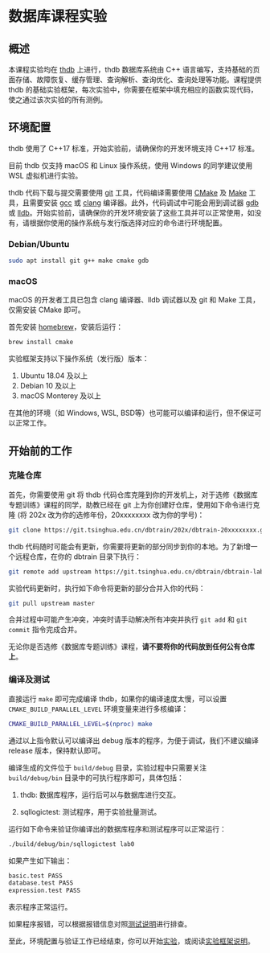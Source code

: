 # 数据库课程实验

## 概述

本课程实验均在 [thdb](https://github.com/thu-db/thdb) 上进行，thdb 数据库系统由 C++ 语言编写，支持基础的页面存储、故障恢复、缓存管理、查询解析、查询优化、查询处理等功能。课程提供 thdb 的基础实验框架，每次实验中，你需要在框架中填充相应的函数实现代码，使之通过该次实验的所有测例。

## 环境配置

thdb 使用了 C++17 标准，开始实验前，请确保你的开发环境支持 C++17 标准。

目前 thdb 仅支持 macOS 和 Linux 操作系统，使用 Windows 的同学建议使用 WSL 虚拟机进行实验。

thdb 代码下载与提交需要使用 [git](https://git-scm.com/) 工具，代码编译需要使用 [CMake](https://cmake.org/) 及 [Make](https://www.gnu.org/software/make/) 工具，且需要安装 [gcc](https://gcc.gnu.org/) 或 [clang](https://clang.llvm.org/) 编译器。此外，代码调试中可能会用到调试器 [gdb](https://www.sourceware.org/gdb/) 或 [lldb](https://lldb.llvm.org/)。开始实验前，请确保你的开发环境安装了这些工具并可以正常使用，如没有，请根据你使用的操作系统与发行版选择对应的命令进行环境配置。

### Debian/Ubuntu

```bash
sudo apt install git g++ make cmake gdb
```

### macOS

macOS 的开发者工具已包含 clang 编译器、lldb 调试器以及 git 和 Make 工具，仅需安装 CMake 即可。

首先安装 [homebrew](https://brew.sh/)，安装后运行：

```bash
brew install cmake
```

实验框架支持以下操作系统（发行版）版本：

1. Ubuntu 18.04 及以上
2. Debian 10 及以上
3. macOS Monterey 及以上

在其他的环境（如 Windows, WSL, BSD等）也可能可以编译和运行，但不保证可以正常工作。

## 开始前的工作

### 克隆仓库

首先，你需要使用 git 将 thdb 代码仓库克隆到你的开发机上，对于选修《数据库专题训练》课程的同学，助教已经在 git 上为你创建好仓库，使用如下命令进行克隆 (将 202x 改为你的选修年份，20xxxxxxxx 改为你的学号)：

```bash
git clone https://git.tsinghua.edu.cn/dbtrain/202x/dbtrain-20xxxxxxxx.git dbtrain
```

thdb 代码随时可能会有更新，你需要将更新的部分同步到你的本地。为了新增一个远程仓库，在你的 dbtrain 目录下执行：

```bash
git remote add upstream https://git.tsinghua.edu.cn/dbtrain/dbtrain-lab-template.git
```

实验代码更新时，执行如下命令将更新的部分合并入你的代码：

```bash
git pull upstream master
```

合并过程中可能产生冲突，冲突时请手动解决所有冲突并执行 `git add` 和 `git commit` 指令完成合并。

无论你是否选修《数据库专题训练》课程，**请不要将你的代码放到任何公有仓库上**。

### 编译及测试

直接运行 `make` 即可完成编译 thdb，如果你的编译速度太慢，可以设置 `CMAKE_BUILD_PARALLEL_LEVEL` 环境变量来进行多核编译：

```bash
CMAKE_BUILD_PARALLEL_LEVEL=$(nproc) make
```

通过以上指令默认可以编译出 debug 版本的程序，为便于调试，我们不建议编译 release 版本，保持默认即可。

编译生成的文件位于 `build/debug` 目录，实验过程中只需要关注 `build/debug/bin` 目录中的可执行程序即可，具体包括：

1. thdb: 数据库程序，运行后可以与数据库进行交互。

2. sqllogictest: 测试程序，用于实验批量测试。

运行如下命令来验证你编译出的数据库程序和测试程序可以正常运行：

```bash
./build/debug/bin/sqllogictest lab0
```

如果产生如下输出：

```bash
basic.test PASS
database.test PASS
expression.test PASS
```

表示程序正常运行。

如果程序报错，可以根据报错信息对照[测试说明]()进行排查。

至此，环境配置与验证工作已经结束，你可以开始[实验](lab1)，或阅读[实验框架说明](intro)。
